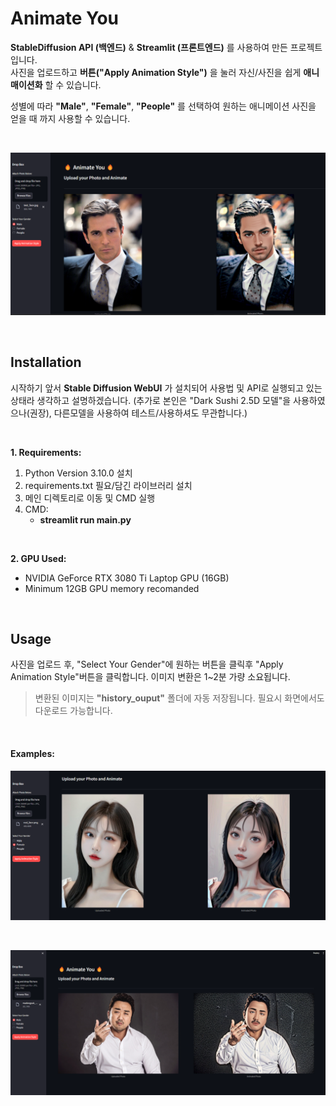 # Animate You
**StableDiffusion API (백엔드)** & **Streamlit (프론트엔드)** 를 사용하여 만든 프로젝트 입니다. </br> 사진을 업로드하고 **버튼("Apply Animation Style")** 을 눌러 자신/사진을 쉽게 **애니매이션화** 할 수 있습니다. <br>

성별에 따라 **"Male"**, **"Female"**, **"People"** 를 선택하여 원하는 애니메이션 사진을 얻을 때 까지 사용할 수 있습니다.

</br>

![화면 예시](./samples/sample_1.png)

</br>


## Installation
시작하기 앞서 **Stable Diffusion WebUI** 가 설치되어 사용법 및 API로 실행되고 있는 상태라 생각하고 설명하겠습니다. (추가로 본인은 "Dark Sushi 2.5D 모델"을 사용하였으나(권장), 다른모델을 사용하여 테스트/사용하셔도 무관합니다.) 


<br>
 
**1. Requirements:**
1. Python Version 3.10.0 설치
2. requirements.txt 필요/담긴 라이브러리 설치
3. 메인 디렉토리로 이동 및 CMD 실행
4. CMD:
   - **streamlit run main.py**

<br>

**2. GPU Used:**
 - NVIDIA GeForce RTX 3080 Ti Laptop GPU (16GB)
 - Minimum 12GB GPU memory recomanded

<br>


## Usage
사진을 업로드 후, "Select Your Gender"에 원하는 버튼을 클릭후 "Apply Animation Style"버튼을 클릭합니다. 이미지 변환은 1~2분 가량 소요됩니다. <br>

> 변환된 이미지는 **"history_ouput"** 폴더에 자동 저장됩니다. 필요시 화면에서도 다운로드 가능합니다.

<br>

#### Examples:

![화면 예시](./samples/sample_2.png)

<br>

![화면 예시](./samples/sample_3.png)
